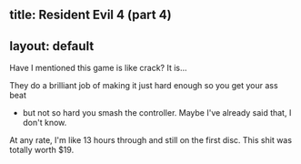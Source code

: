 title: Resident Evil 4 (part 4)
---
layout: default
---

Have I mentioned this game is like crack? It is...

They do a brilliant job of making it just hard enough so you get your ass beat
- but not so hard you smash the controller. Maybe I've already said that, I
don't know.

At any rate, I'm like 13 hours through and still on the first disc. This shit
was totally worth $19.
